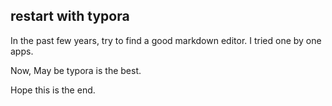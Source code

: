 ##  restart with typora

In the past few years, try to find a good markdown editor. I tried one by one apps.

Now, May be typora is the best.

Hope this is the end.

